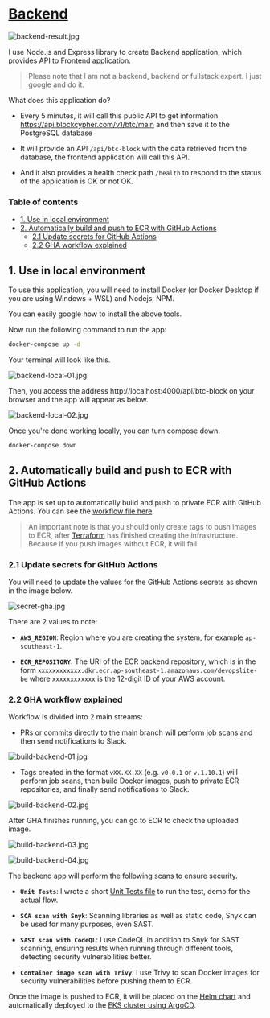# [Backend](https://github.com/dungpham91/devops.demo.backend)

![backend-result.jpg](../images/backend/backend-result.jpg)

I use Node.js and Express library to create Backend application, which provides API to Frontend application.

> Please note that I am not a backend, backend or fullstack expert. I just google and do it.

What does this application do?

- Every 5 minutes, it will call this public API to get information https://api.blockcypher.com/v1/btc/main and then save it to the PostgreSQL database

- It will provide an API `/api/btc-block` with the data retrieved from the database, the frontend application will call this API.

- And it also provides a health check path `/health` to respond to the status of the application is OK or not OK.

### Table of contents

- [1. Use in local environment](#1-use-in-local-environment)
- [2. Automatically build and push to ECR with GitHub Actions](#2-automatically-build-and-push-to-ecr-with-github-actions)
  - [2.1 Update secrets for GitHub Actions](#21-update-secrets-for-github-actions)
  - [2.2 GHA workflow explained](#22-gha-workflow-explained)

## 1. Use in local environment

To use this application, you will need to install Docker (or Docker Desktop if you are using Windows + WSL) and Nodejs, NPM.

You can easily google how to install the above tools.

Now run the following command to run the app:

```sh
docker-compose up -d
```

Your terminal will look like this.

![backend-local-01.jpg](../images/backend/backend-local-01.jpg)

Then, you access the address http://localhost:4000/api/btc-block on your browser and the app will appear as below.

![backend-local-02.jpg](../images/backend/backend-local-02.jpg)

Once you're done working locally, you can turn compose down.

```sh
docker-compose down
```

## 2. Automatically build and push to ECR with GitHub Actions

The app is set up to automatically build and push to private ECR with GitHub Actions. You can see the [workflow file here](https://github.com/dungpham91/devops.demo.backend/blob/main/.github/workflows/main.yml).

> An important note is that you should only create tags to push images to ECR, after [Terraform](https://github.com/dungpham91/devops.demo.terraform) has finished creating the infrastructure. Because if you push images without ECR, it will fail.

### 2.1 Update secrets for GitHub Actions

You will need to update the values ​​for the GitHub Actions secrets as shown in the image below.

![secret-gha.jpg](../images/backend/secret-gha.jpg)

There are 2 values ​​to note:

- **`AWS_REGION`**: Region where you are creating the system, for example `ap-southeast-1`.

- **`ECR_REPOSITORY`**: The URI of the ECR backend repository, which is in the form `xxxxxxxxxxxx.dkr.ecr.ap-southeast-1.amazonaws.com/devopslite-be` where `xxxxxxxxxxxx` is the 12-digit ID of your AWS account.

### 2.2 GHA workflow explained

Workflow is divided into 2 main streams:

- PRs or commits directly to the main branch will perform job scans and then send notifications to Slack.

![build-backend-01.jpg](../images/backend/build-backend-01.jpg)

- Tags created in the format `vXX.XX.XX` (e.g. `v0.0.1` or `v.1.10.1`) will perform job scans, then build Docker images, push to private ECR repositories, and finally send notifications to Slack.

![build-backend-02.jpg](../images/backend/build-backend-02.jpg)

After GHA finishes running, you can go to ECR to check the uploaded image.

![build-backend-03.jpg](../images/backend/build-backend-03.jpg)

![build-backend-04.jpg](../images/backend/build-backend-04.jpg)

The backend app will perform the following scans to ensure security.

- **`Unit Tests`**: I wrote a short [Unit Tests file](https://github.com/dungpham91/devops.demo.backend/blob/main/index.test.js) to run the test, demo for the actual flow.

- **`SCA scan with Snyk`**: Scanning libraries as well as static code, Snyk can be used for many purposes, even SAST.

- **`SAST scan with CodeQL`**: I use CodeQL in addition to Snyk for SAST scanning, ensuring results when running through different tools, detecting security vulnerabilities better.

- **`Container image scan with Trivy`**: I use Trivy to scan Docker images for security vulnerabilities before pushing them to ECR.

Once the image is pushed to ECR, it will be placed on the [Helm chart](https://github.com/dungpham91/devops.demo.argocd/tree/main/apps/backend) and automatically deployed to the [EKS cluster using ArgoCD](https://github.com/dungpham91/devops.demo.argocd/blob/main/env/dev/templates/backend.yaml).
